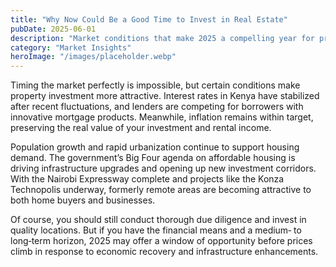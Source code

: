 ```yaml
---
title: "Why Now Could Be a Good Time to Invest in Real Estate"
pubDate: 2025-06-01
description: "Market conditions that make 2025 a compelling year for property investors in Kenya."
category: "Market Insights"
heroImage: "/images/placeholder.webp"
---
```


Timing the market perfectly is impossible, but certain conditions make property investment more attractive. Interest rates in Kenya have stabilized after recent fluctuations, and lenders are competing for borrowers with innovative mortgage products. Meanwhile, inflation remains within target, preserving the real value of your investment and rental income.

Population growth and rapid urbanization continue to support housing demand. The government’s Big Four agenda on affordable housing is driving infrastructure upgrades and opening up new investment corridors. With the Nairobi Expressway complete and projects like the Konza Technopolis underway, formerly remote areas are becoming attractive to both home buyers and businesses.

Of course, you should still conduct thorough due diligence and invest in quality locations. But if you have the financial means and a medium‑ to long‑term horizon, 2025 may offer a window of opportunity before prices climb in response to economic recovery and infrastructure enhancements.
